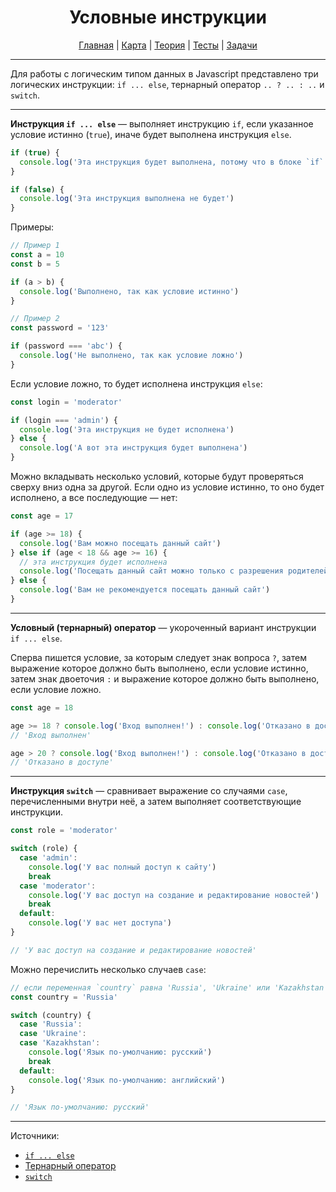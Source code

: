 <div align="center">

# Условные инструкции

[Главная](https://github.com/dollaween/junior-roadmap/)
|
[Карта](/roadmap/README.md)
|
[Теория](/theory/README.md)
|
[Тесты](/tests/README.md)
|
[Задачи](/tasks/README.md)

</div>

---

Для работы с логическим типом данных в Javascript представлено три логических инструкции: `if ... else`, тернарный оператор `.. ? .. : ..` и `switch`.

---

**Инструкция `if ... else`** — выполняет инструкцию `if`, если указанное условие истинно (`true`), иначе будет выполнена инструкция `else`.

```js
if (true) {
  console.log('Эта инструкция будет выполнена, потому что в блоке `if` условие истинно')
}

if (false) {
  console.log('Эта инструкция выполнена не будет')
}
```

Примеры:
```js
// Пример 1
const a = 10
const b = 5

if (a > b) {
  console.log('Выполнено, так как условие истинно')
}

// Пример 2
const password = '123'

if (password === 'abc') {
  console.log('Не выполнено, так как условие ложно')
}
```

Если условие ложно, то будет исполнена инструкция `else`:
```js
const login = 'moderator'

if (login === 'admin') {
  console.log('Эта инструкция не будет исполнена')
} else {
  console.log('А вот эта инструкция будет выполнена')
}
```

Можно вкладывать несколько условий, которые будут проверяться сверху вниз одна за другой. Если одно из условие истинно, то оно будет исполнено, а все последующие — нет:
```js
const age = 17

if (age >= 18) {
  console.log('Вам можно посещать данный сайт')
} else if (age < 18 && age >= 16) {
  // эта инструкция будет исполнена
  console.log('Посещать данный сайт можно только с разрешения родителей')
} else {
  console.log('Вам не рекомендуется посещать данный сайт')
}
```

---

**Условный (тернарный) оператор** — укороченный вариант инструкции `if ... else`.

Сперва пишется условие, за которым следует знак вопроса `?`, затем выражение которое должно быть выполнено, если условие истинно, затем знак двоеточия `:` и выражение которое должно быть выполнено, если условие ложно.

```js
const age = 18

age >= 18 ? console.log('Вход выполнен!') : console.log('Отказано в доступе')
// 'Вход выполнен'

age > 20 ? console.log('Вход выполнен!') : console.log('Отказано в доступе')
// 'Отказано в доступе'
```

---

**Инструкция `switch`** — сравнивает выражение со случаями `case`, перечисленными внутри неё, а затем выполняет соответствующие инструкции.

```js
const role = 'moderator'

switch (role) {
  case 'admin':
    console.log('У вас полный доступ к сайту')
    break
  case 'moderator':
    console.log('У вас доступ на создание и редактирование новостей')
    break
  default:
    console.log('У вас нет доступа')
}

// 'У вас доступ на создание и редактирование новостей'
```

Можно перечислить несколько случаев `case`:
```js
// если переменная `country` равна 'Russia', 'Ukraine' или 'Kazakhstan' — будет выполнена первая инструкция
const country = 'Russia'

switch (country) {
  case 'Russia':
  case 'Ukraine':
  case 'Kazakhstan':
    console.log('Язык по-умолчанию: русский')
    break
  default:
    console.log('Язык по-умолчанию: английский')
}

// 'Язык по-умолчанию: русский'
```

---

Источники:
* [`if ... else`](https://developer.mozilla.org/ru/docs/Web/JavaScript/Reference/Statements/if...else)
* [Тернарный оператор](https://developer.mozilla.org/ru/docs/Web/JavaScript/Reference/Operators/Conditional_Operator)
* [`switch`](https://developer.mozilla.org/ru/docs/Web/JavaScript/Reference/Statements/switch)





